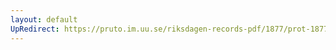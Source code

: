 ```yaml
---
layout: default
UpRedirect: https://pruto.im.uu.se/riksdagen-records-pdf/1877/prot-1877--fk--010/prot-1877--fk--010_020.pdf
---
```

